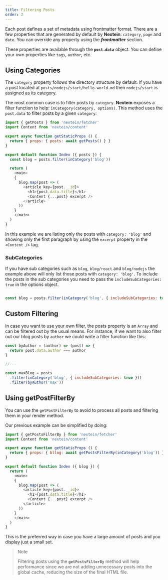 ```yaml
---
title: Filtering Posts
order: 2
---
```


Each post defines a set of metadata using frontmatter format. There are a few properties that are generated by default by **Nextein**: `category`, `page` and `date`. You can override any property using the **_frontmatter_** section.

These properties are available through the **`post.data`** object. You can define your own properties like `tags`, `author`, etc.


## Using Categories

The `category` property follows the directory structure by default. If you have a post located at `posts/nodejs/start/hello-world.md` then `nodejs/start` is assigned as its category.  


The most common case is to filter posts by `category`. **Nextein** exposes a filter function to help: `inCategory(category, options)`. This method uses the `post.data` to filter posts by a given `category`:

```js
import { getPosts } from 'nextein/fetcher'
import Content from 'nextein/content'

export async function getStaticProps () {
  return { props: { posts: await getPosts() } }
}

export default function Index ({ posts }) {
  const blog = posts.filter(inCategory('blog'))

  return (
    <main>
    {
      blog.map(post => (        
        <article key={post.__id}>
          <h1>{post.data.title}</h1>
          <Content {...post} excerpt />
        </article>
      ))
    }
    </main>
  )
}

```

In this example we are listing only the posts with `category: 'blog'` and showing only the first paragraph by using the `excerpt` property in the `<Content />` tag.

### SubCategories

If you have sub categories such as `blog`, `blog/react` and `blog/nodejs` the example above will only list those posts with `category: 'blog'`. To include the posts in the sub categories you need to pass the `includeSubCategories: true` in the options object. 

```js

const blog = posts.filter(inCategory('blog', { includeSubCategories: true }))

```

## Custom Filtering

In case you want to use your own filter, the posts property is an `Array` and can be filtered out by the usual means. For instance, if we want to also filter out our blog posts by `author` we could write a filter function like this:

```js
const byAuthor = (author) => (post) => {
  return post.data.author === author
}

//...

const maxBlog = posts
  .filter(inCategory('blog', { includeSubCategories: true }))
  .filter(byAuthor('max'))

```

## Using getPostFilterBy

You can use the `getPostFilterBy` to avoid to process all posts and filtering them in your render method.

Our previous example can be simplified by doing:

```js
import { getPostsFilterBy } from 'nextein/fetcher'
import Content from 'nextein/content'

export async function getStaticProps () {
  return { props: { bllog: await getPostsFilterBy(inCategory('blog')) } }
}

export default function Index ({ blog }) {
  return (
    <main>
    {
      blog.map(post => (        
        <article key={post.__id}>
          <h1>{post.data.title}</h1>
          <Content {...post} excerpt />
        </article>
      ))
    }
    </main>
  )
}

```

This is the preferred way in case you have a large amount of posts and you display just a small set. 

> Note
>
> Filtering posts using the **`getPostsFilterBy`** method will help performance since we are not adding unnecessary posts into the global cache, reducing the size of the final HTML file.
